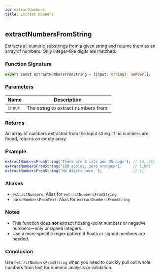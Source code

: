 ```yaml
---
id: extractNumbers
title: Extract Numbers
---
```


## extractNumbersFromString

Extracts all numeric substrings from a given string and returns them as an array of numbers. Only integer-like digits are matched.

### Function Signature

```ts
export const extractNumbersFromString = (input: string): number[];
```

### Parameters

| Name    | Description                              |
|---------|------------------------------------------|
| `input` | The string to extract numbers from.      |

### Returns

An array of numbers extracted from the input string. If no numbers are found, returns an empty array.

### Example

```ts
extractNumbersFromString('There are 3 cats and 25 dogs'); // [3, 25]
extractNumbersFromString('100 apples, zero oranges');     // [100]
extractNumbersFromString('No digits here.');              // []
```

### Aliases

- `extractNumbers`: Alias for `extractNumbersFromString`
- `parseNumbersFromText`: Alias for `extractNumbersFromString`

### Notes

- This function does **not** extract floating-point numbers or negative numbers—only unsigned integers.
- Use a more specific regex pattern if floats or signed numbers are needed.

### Conclusion

Use `extractNumbersFromString` when you need to quickly pull out whole numbers from text for numeric analysis or validation.
